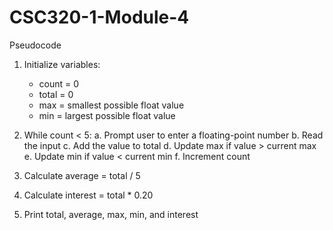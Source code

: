 # CSC320-1-Module-4

Pseudocode

1. Initialize variables:
    - count = 0
    - total = 0
    - max = smallest possible float value
    - min = largest possible float value

2. While count < 5:
    a. Prompt user to enter a floating-point number
    b. Read the input
    c. Add the value to total
    d. Update max if value > current max
    e. Update min if value < current min
    f. Increment count

3. Calculate average = total / 5

4. Calculate interest = total * 0.20

5. Print total, average, max, min, and interest